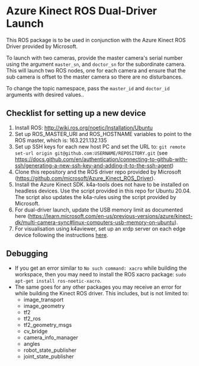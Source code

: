 # Azure Kinect ROS Dual-Driver Launch

This ROS package is to be used in conjunction with the Azure Kinect ROS Driver provided by Microsoft. 

To launch with two cameras, provide the master camera's serial number using the argument `master_sn`, and `doctor_sn` for the subordinate camera. This will launch two ROS nodes, one for each camera and ensure that the sub camera is offset to the master camera so there are no disturbances.

To change the topic namespace, pass the `master_id` and `doctor_id` arguments with desired values..

## Checklist for setting up a new device

1. Install ROS: http://wiki.ros.org/noetic/Installation/Ubuntu
2. Set up ROS_MASTER_URI and ROS_HOSTNAME variables to point to the ROS master, which is: 163.221.132.135
3. Set up SSH keys for each new host PC and set the URL to: `git remote set-url origin git@github.com:USERNAME/REPOSITORY.git` (see https://docs.github.com/en/authentication/connecting-to-github-with-ssh/generating-a-new-ssh-key-and-adding-it-to-the-ssh-agent)
4. Clone this repository and the ROS driver repo provided by Microsoft (https://github.com/microsoft/Azure_Kinect_ROS_Driver).
5. Install the Azure Kinect SDK. k4a-tools does not have to be installed on headless devices. Use the script provided in this repo for Ubuntu 20.04. The script also updates the k4a-rules using the script provided by Microsoft.
6. For dual-driver launch, update the USB memory limit as documented here (https://learn.microsoft.com/en-us/previous-versions/azure/kinect-dk/multi-camera-sync#linux-computers-usb-memory-on-ubuntu).
7. For visualisation using k4aviewer, set up an xrdp server on each edge device following the instructions [here](https://www.digitalocean.com/community/tutorials/how-to-enable-remote-desktop-protocol-using-xrdp-on-ubuntu-22-04).

## Debugging
- If you get an error similar to `No such command: xacro` while building the workspace, then you may need to install the ROS xacro package: `sudo apt-get install ros-noetic-xacro`.
- The same goes for any other packages you may receive an error for while building the Kinect ROS driver. This includes, but is not limited to:
    - image_transport
    - image_geometry
    - tf2
    - tf2_ros
    - tf2_geometry_msgs
    - cv_bridge
    - camera_info_manager
    - angles
    - robot_state_publisher
    - joint_state_publisher
